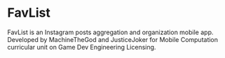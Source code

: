 # FavList

FavList is an Instagram posts aggregation and organization mobile app.
Developed by MachineTheGod and JusticeJoker for Mobile Computation curricular unit on Game Dev Engineering Licensing.